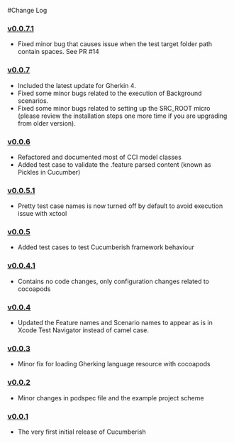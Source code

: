 #Change Log
### [v0.0.7.1](https://github.com/Ahmed-Ali/Cucumberish/releases/tag/v0.0.7.1)
   - Fixed minor bug that causes issue when the test target folder path contain spaces. See PR #14
      
### [v0.0.7](https://github.com/Ahmed-Ali/Cucumberish/releases/tag/v0.0.7)
   - Included the latest update for Gherkin 4.
   - Fixed some minor bugs related to the execution of Background scenarios.
   - Fixed some minor bugs related to setting up the SRC_ROOT micro (please review the installation steps one more time if you are upgrading from older version).


### [v0.0.6](https://github.com/Ahmed-Ali/Cucumberish/releases/tag/v0.0.6)
   - Refactored and documented most of CCI model classes
   - Added test case to validate the .feature parsed content (known as Pickles in Cucumber)
    
### [v0.0.5.1](https://github.com/Ahmed-Ali/Cucumberish/releases/tag/v0.0.5.1)
   - Pretty test case names is now turned off by default to avoid execution issue with xctool
   
### [v0.0.5](https://github.com/Ahmed-Ali/Cucumberish/releases/tag/v0.0.5)
   - Added test cases to test Cucumberish framework behaviour
   
### [v0.0.4.1](https://github.com/Ahmed-Ali/Cucumberish/releases/tag/v0.0.4.1)
   - Contains no code changes, only configuration changes related to cocoapods   

### [v0.0.4](https://github.com/Ahmed-Ali/Cucumberish/releases/tag/v0.0.4)
   - Updated the Feature names and Scenario names to appear as is in Xcode Test Navigator instead of camel case.

### [v0.0.3](https://github.com/Ahmed-Ali/Cucumberish/releases/tag/v0.0.3)
   - Minor fix for loading Gherking language resource with cocoapods
   
### [v0.0.2](https://github.com/Ahmed-Ali/Cucumberish/releases/tag/v0.0.2)
   - Minor changes in podspec file and the example project scheme

### [v0.0.1](https://github.com/Ahmed-Ali/Cucumberish/releases/tag/v0.0.1) 
   - The very first initial release of Cucumberish
